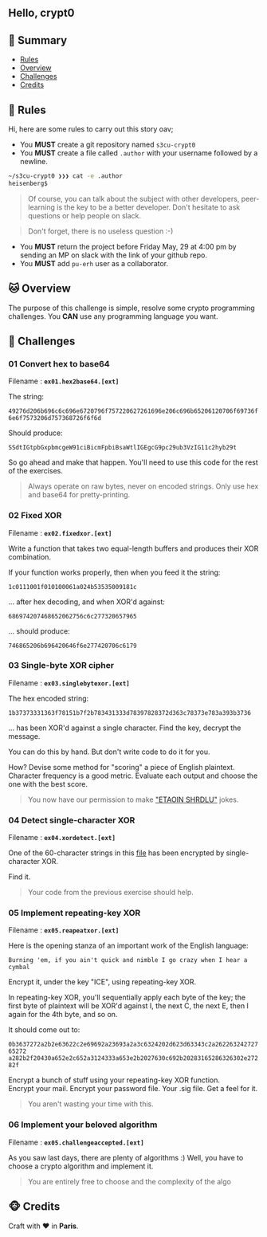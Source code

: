 ## Hello, crypt0

## <a name='TOC'>🐼 Summary</a>

-   [Rules](#rules)
-   [Overview](#overview)
-   [Challenges](#challenges)
-   [Credits](#credits)

## <a name='overview'>🦊 Rules</a>

Hi, here are some rules to carry out this story oav;

-   You **MUST** create a git repository named `s3cu-crypt0`
-   You **MUST** create a file called `.author` with your username followed by a newline.

```sh
~/s3cu-crypt0 ❯❯❯ cat -e .author
heisenberg$
```

> Of course, you can talk about the subject with other developers, peer-learning is
> the key to be a better developer. Don't hesitate to ask questions or help people on slack.

> Don't forget, there is no useless question :-)

-   You **MUST** return the project before Friday May, 29 at 4:00 pm by sending an MP on slack with the link of your github repo.
-   You **MUST** add `pu-erh` user as a collaborator.

## <a name='overview'>🐱 Overview</a>

The purpose of this challenge is simple, resolve some crypto programming challenges.
You **CAN** use any programming language you want.

## <a name='challenges'>🐨 Challenges</a>

### 01 Convert hex to base64

Filename : **`ex01.hex2base64.[ext]`**

The string:

`49276d206b696c6c696e6720796f757220627261696e206c696b65206120706f69736f6e6f7573206d757368726f6f6d`

Should produce:

`SSdtIGtpbGxpbmcgeW91ciBicmFpbiBsaWtlIGEgcG9pc29ub3VzIG11c2hyb29t`

So go ahead and make that happen. You'll need to use this code for the rest of the exercises.

> Always operate on raw bytes, never on encoded strings. Only use hex and base64 for pretty-printing.

### 02 Fixed XOR

Filename : **`ex02.fixedxor.[ext]`**

Write a function that takes two equal-length buffers and produces their XOR combination.

If your function works properly, then when you feed it the string:

`1c0111001f010100061a024b53535009181c`

... after hex decoding, and when XOR'd against:

`686974207468652062756c6c277320657965`

... should produce:

`746865206b696420646f6e277420706c6179`

### 03 Single-byte XOR cipher

Filename : **`ex03.singlebytexor.[ext]`**

The hex encoded string:

`1b37373331363f78151b7f2b783431333d78397828372d363c78373e783a393b3736`

... has been XOR'd against a single character. Find the key, decrypt the message.

You can do this by hand. But don't write code to do it for you.

How? Devise some method for "scoring" a piece of English plaintext. Character frequency is a good metric. Evaluate each output and choose the one with the best score.

> You now have our permission to make ["ETAOIN SHRDLU"](https://en.wikipedia.org/wiki/Etaoin_shrdlu) jokes.

### 04 Detect single-character XOR

Filename : **`ex04.xordetect.[ext]`**

One of the 60-character strings in this [file](src/data/h014.txt) has been encrypted by single-character XOR.

Find it.

> Your code from the previous exercise should help.

### 05 Implement repeating-key XOR

Filename : **`ex05.reapeatxor.[ext]`**

Here is the opening stanza of an important work of the English language:

`Burning 'em, if you ain't quick and nimble I go crazy when I hear a cymbal`

Encrypt it, under the key "ICE", using repeating-key XOR.

In repeating-key XOR, you'll sequentially apply each byte of the key; the first byte of plaintext will be XOR'd against I, the next C, the next E, then I again for the 4th byte, and so on.

It should come out to:

`0b3637272a2b2e63622c2e69692a23693a2a3c6324202d623d63343c2a26226324272765272 a282b2f20430a652e2c652a3124333a653e2b2027630c692b20283165286326302e27282f`

Encrypt a bunch of stuff using your repeating-key XOR function.<br />
Encrypt your mail. Encrypt your password file. Your .sig file. Get a feel for it.

> You aren't wasting your time with this.

### 06 Implement your beloved algorithm

Filename : **`ex05.challengeaccepted.[ext]`**

As you saw last days, there are plenty of algorithms :)
Well, you have to choose a crypto algorithm and implement it.

> You are entirely free to choose and the complexity of the algo

## <a name='credits'>🐵 Credits</a>

Craft with :heart: in **Paris**.
